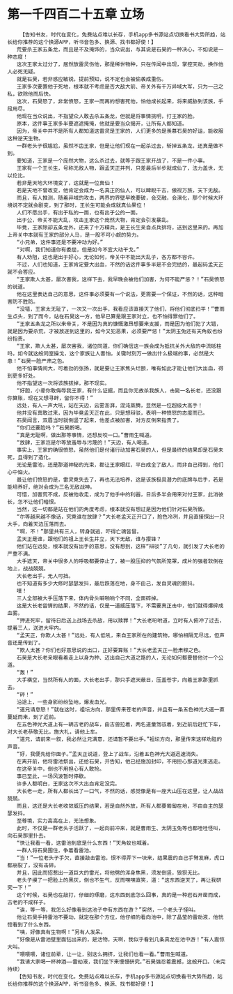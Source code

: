 # 第一千四百二十五章 立场
        【告知书友，时代在变化，免费站点难以长存，手机app多书源站点切换看书大势所趋，站长给你推荐的这个换源APP，听书音色多、换源、找书都好使！】
       荒要杀王家五条龙，而且是不及掩饰的，当众说出，与其说是石昊的一种决心，不如说是一种态度！
       这次王家太过分了，居然放雷灵伤他，那是稀世物种，只在传闻中出现，掌控天劫，换作他人必死无疑。
       就是石昊，若非感应敏锐，提前预知，说不定也会被偷袭成重伤。
       王家多次要置他于死地，根本就不考虑是否大敌大前、帝关外有千万异域大军，只为一己之私，欲除他而后快。
       这次，石昊怒了，非常愤怒，王家一而再的想害死他，怕他成长起来，将来威胁到该族，手段用尽。
       他现在当众说出，不指望众人敢去杀五条龙，但就是将事情挑明，打王家的脸。
       原本，这件事王家多半要遮遮掩掩，他就是要当众揭开，让所有人都知道。
       因为，帝关中并不是所有人都知道这雷灵是王家的，人们更多的是羡慕石昊的好运，能收服这种逆天生物。
       一群老头子很尴尬，虽然不齿王家，但是让他们现在一起杀过去，斩掉五条龙，还真是做不到。
       要知道，王家是一个庞然大物，这么杀过去，就等于跟王家开战了，不是一件小事。
       王家有一个王长生，号称无敌人物，跟孟天正并列，只差最后半步就成仙了，法力盖世，无以伦比。
       若非是天地大环境变了，这就是一位真仙！
       若是天地不曾改变，他肯定会成为一名真正的仙人，可以睥睨千古，傲视万族，天下无敌。
       而且，有人推测，随着异域的攻击，两界的界壁早晚要破，会交融，会演化，那个时候大环境说不定就会剧变，到了那时，王长生可能会成就真仙果位！
       人们不愿出手，有出于私的一面，也有出于公的一面。
       出于公，帝关不能大乱，攻击王家这个庞然大物，肯定会引发暴乱。
       毕竟，王家除却五条龙外，还来了十万精兵，是王长生亲自点兵排将，送到这里来的。再加上帝关中本就有王家的部分人马，是一股不可小觑的势力。
       “小兄弟，这件事还是不要冲动为好。”
       “对啊，我们知道你有委屈，但是如今不宜大动干戈。”
       有人劝阻，这也是出于好心，无论如何，帝关中不能出大乱子，各方都不容许。
       不过，人们也知道，王家肯定要大出血，不然的话这件事多半是不会完结的，最起码孟天正就不会答应。
       “王家欺人太甚，屡次害我，这样下去，我早晚会被他们加害，为何不能严惩？！”石昊愤怒的说道。
       他在这里表达自己的意思，这件事必须要有一个说法，更需要一个保证，不然的话，这种暗害防不胜防。
       “没错，王家太无耻了，一次又一次出手，我看应该直接灭了他们，将他们彻底扫平！”曹雨生点头，到了而今，站在石昊这一方，他早已算是跟王家对立，也不怕得罪他们了。
       “王家五条龙之所以来帝关，不是因为真的慷慨激昂想要来支援，而是因为他们犯了大错，就是因为要杀荒，才被放逐到这里的，如今又犯恶果，必须要严惩！”太阴玉兔还有天角蚁也纷纷指责。
       “王家，欺人太甚，屡次害我，诸位同道，你们确信这一族会成为抵抗关外大敌的中流砥柱吗，如今就这般同室操戈，这个家族让人害怕，关键时刻万一做出什么极端的事，必然是大患！”石昊一脸严肃之色。
       他不怕事情闹大，可着劲的张扬，就是要让王家焦头烂额，唯有如此才能让他们大出血，得到更多好处。
       他不指望这一次将该族拔掉，那不现实。
       “好胆，小辈你敢侮辱我王家，有什么证据，而且你无故杀我族人，击毙一名长老，还没跟你算账，现在又想寻衅，留你不得！”
       远处，有人一声大吼，站在天边，云雾澎湃，混沌蒸腾，显然是一位超级大高手！
       他并没有真敢过来，因为毕竟孟天正在此，只是想辩驳，表明一种愤怒的态度而已。
       石昊闻言，双眉当时就倒竖了起来，他差点被加害，对方反倒来指责了。
       “你们还要脸吗？”石昊断喝。
       “真是无耻啊，做出那等事情，还想反咬一口。”曹雨生喊道。
       “放肆，王家岂是尔等放羞辱与污蔑的！”天边，有人喝道。
       事实上，王家的确很愤怒，虽然他们是付诸行动加害石昊的人，但是最终的结果却是石昊未死，且得到了造化。
       无论是雷池，还是那道神秘的光束，都让王家眼红，平白成全了敌人，而非自己得到，他们心中恼火。
       最让他们愤怒的是，雷灵竟失去了，再也无法培养，这是该族极具潜力的底牌与后手，若是能培养好，绝对会成为三名无敌战神。
       可惜，加害荒不成，反被他收走，成为了他手中的利器，日后多半会用来对付王家，此消彼长，怎不让他们暗恨。
       当然，这一切都是站在他们的角度考虑，根本就没有想过是因为他们针对石昊所致。
       “尔等越来越不像话，究竟谁在放肆？”大长老孟天正开口了，脸色冷冽，并且直接探出一只大手，向着天边压落而去。
       “啊，不！”那里共有三人，转身就逃，吓得亡魂皆冒。
       孟天正是谁，跟他们的祖上王长生并立，天下无敌，谁与撄锋？
       他们站在远处，根本就没有出手的意思，没有想到，这样“辩驳”了几句，就引发了大长老的严重不满。
       大手遮天，帝关中很多人的呼吸都要停止了，被一股压抑的气氛所笼罩，成片的强者软倒在地上，战战兢兢。
       大长老出手，无人可挡。
       也不知道有多少大修时瑟瑟发抖，最后跌落在地，身不由己，发自灵魂的颤抖。
       噗！
       三人全部被大手压落下来，体内骨头噼啪响个不同，全面碎掉。
       这是大长老留情的结果，不然的话，仅是一道威压落下，不需要真正击中，他们就得爆碎成血雾。
       “押进死牢，留待日后送上战场去杀敌，用以赎罪！”大长老吩咐道，立时有人俯冲了过去，提着三人，送进大牢内。
       “孟天正，你欺人太甚！”远处，有人低吼，来自王家所在的建筑物，哪怕相隔无尽远，但声音还是传到了。
       “欺人太甚？你们也好意思说的出口，正好要算账！”大长老孟天正一脸肃穆之色。
       石昊是大长老亲眼看着走上以身为种、迈出自己大道之路的人，无论如何都要替他讨一个公道。
       “轰！”
       大手横空，当然所有人的面，大长老出手，那只手遮天蔽日，压盖苍宇，向着王家那里抓去。
       “砰！”
       沿途上，一些身影纷纷坠地，爆发血光。
       “道兄请息怒！”就在这时，祖坛方向，那里传来苍老的声音，并且有一条五色神光大道一直蔓延而来，到了近前。
       在五色神光大道上有一辆古老的战车，由古兽拉着，两名道童驾驭着，到近前后赶忙下车，对大长老恭敬无比，施大礼，请他上车。
       “道兄，请前来一叙，我必然让兄满意，还请暂不要出手。”祖坛方向，那里传来这样劝阻的声音。
       “好，我便先给你面子。”孟天正说道，登上了战车，沿着五色神光大道迅速消失。
       在离开前，他将雷池祭出，还给石昊，并告知，他已经施加封印，不用担心那道光束逃走。
       在这帝关中，倒也不用担心有人敢抢。
       事已至此，一场风波暂时停歇。
       许多人都明白，王家这次不大出血肯定没完。
       大长老一走，所有人都长出了一口气，不然的话，感觉像是有一座大山压在这里，让人战战兢兢。
       而且，这还是大长老收敛威压的结果，若是自然外放，所有人都要匍匐在地，不由自主的瑟瑟发抖。
       至尊境，实力高高在上，无法想象。
       此时，不仅是一群老头子活跃了，一起向前冲来，就是曹雨生、太阴玉兔等也都哇哇怪叫，向石昊那里扑去。
       “快让我看一看，这雷池到底是什么东西！”天角蚁也喊着。
       一群人将石昊围住，争着看雷池。
       “当！”一位老头子手欠，直接敲击雷池，恨不得弄下一块来，结果震的自己手臂发麻，虎口都崩裂了，没有击碎。
       并且，因此而招惹出一道巨大的雷光，将他劈的浑身焦黑，须发倒竖，狼狈无比。
       老头子摸了一把脸上的黑灰，倒也不生气，反而嘿嘿直笑，道：“这东西逆天了，再让我研究一下！”
       这个时候，石昊也在敲打，仔细的琢磨，这东西到底怎么回事，真的是一种岩石开凿而成，古老的不成样子。
       “诶，等一等，我怎么好像看到这池子中有东西在游？”突然，一个老头子怪叫。
       他让石昊手持雷池不要动，就定在那个方位，他仔细的看向池中，除了晶莹的雷劫液，他恍惚看到了什么东西。
       “咦，好像真有生物啊！”另有人发呆。
       “好像是从雷池壁里面钻出来的，是活物，天啊，我似乎看到几条真龙在池中游！”有人震惊大叫。
       “喂喂喂，诸位前辈，让一让，别这么拥挤，让我们也看一看。”曹雨生喊道。
       “我请大家喝一杯神酒——雷劫液，我们坐下来慢慢研究。”石昊强忍着震撼，这般开口。（未完待续）
       【告知书友，时代在变化，免费站点难以长存，手机app多书源站点切换看书大势所趋，站长给你推荐的这个换源APP，听书音色多、换源、找书都好使！】
